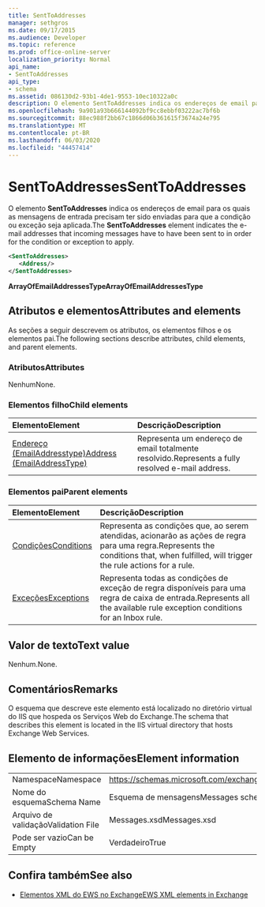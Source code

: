 ```yaml
---
title: SentToAddresses
manager: sethgros
ms.date: 09/17/2015
ms.audience: Developer
ms.topic: reference
ms.prod: office-online-server
localization_priority: Normal
api_name:
- SentToAddresses
api_type:
- schema
ms.assetid: 086130d2-93b1-4de1-9553-10ec10322a0c
description: O elemento SentToAddresses indica os endereços de email para os quais as mensagens de entrada precisam ter sido enviadas para que a condição ou exceção seja aplicada.
ms.openlocfilehash: 9a901a93b666144092bf9cc8ebbf03222ac7bf6b
ms.sourcegitcommit: 88ec988f2bb67c1866d06b361615f3674a24e795
ms.translationtype: MT
ms.contentlocale: pt-BR
ms.lasthandoff: 06/03/2020
ms.locfileid: "44457414"
---
```

# <a name="senttoaddresses"></a><span data-ttu-id="af4d4-103">SentToAddresses</span><span class="sxs-lookup"><span data-stu-id="af4d4-103">SentToAddresses</span></span>

<span data-ttu-id="af4d4-104">O elemento **SentToAddresses** indica os endereços de email para os quais as mensagens de entrada precisam ter sido enviadas para que a condição ou exceção seja aplicada.</span><span class="sxs-lookup"><span data-stu-id="af4d4-104">The **SentToAddresses** element indicates the e-mail addresses that incoming messages have to have been sent to in order for the condition or exception to apply.</span></span> 
  
```XML
<SentToAddresses>
   <Address/>
</SentToAddresses>
```

 <span data-ttu-id="af4d4-105">**ArrayOfEmailAddressesType**</span><span class="sxs-lookup"><span data-stu-id="af4d4-105">**ArrayOfEmailAddressesType**</span></span>
## <a name="attributes-and-elements"></a><span data-ttu-id="af4d4-106">Atributos e elementos</span><span class="sxs-lookup"><span data-stu-id="af4d4-106">Attributes and elements</span></span>

<span data-ttu-id="af4d4-107">As seções a seguir descrevem os atributos, os elementos filhos e os elementos pai.</span><span class="sxs-lookup"><span data-stu-id="af4d4-107">The following sections describe attributes, child elements, and parent elements.</span></span>
  
### <a name="attributes"></a><span data-ttu-id="af4d4-108">Atributos</span><span class="sxs-lookup"><span data-stu-id="af4d4-108">Attributes</span></span>

<span data-ttu-id="af4d4-109">Nenhum</span><span class="sxs-lookup"><span data-stu-id="af4d4-109">None.</span></span>
  
### <a name="child-elements"></a><span data-ttu-id="af4d4-110">Elementos filho</span><span class="sxs-lookup"><span data-stu-id="af4d4-110">Child elements</span></span>

|<span data-ttu-id="af4d4-111">**Elemento**</span><span class="sxs-lookup"><span data-stu-id="af4d4-111">**Element**</span></span>|<span data-ttu-id="af4d4-112">**Descrição**</span><span class="sxs-lookup"><span data-stu-id="af4d4-112">**Description**</span></span>|
|:-----|:-----|
|[<span data-ttu-id="af4d4-113">Endereço (EmailAddresstype)</span><span class="sxs-lookup"><span data-stu-id="af4d4-113">Address (EmailAddressType)</span></span>](address-emailaddresstype.md) <br/> |<span data-ttu-id="af4d4-114">Representa um endereço de email totalmente resolvido.</span><span class="sxs-lookup"><span data-stu-id="af4d4-114">Represents a fully resolved e-mail address.</span></span>  <br/> |
   
### <a name="parent-elements"></a><span data-ttu-id="af4d4-115">Elementos pai</span><span class="sxs-lookup"><span data-stu-id="af4d4-115">Parent elements</span></span>

|<span data-ttu-id="af4d4-116">**Elemento**</span><span class="sxs-lookup"><span data-stu-id="af4d4-116">**Element**</span></span>|<span data-ttu-id="af4d4-117">**Descrição**</span><span class="sxs-lookup"><span data-stu-id="af4d4-117">**Description**</span></span>|
|:-----|:-----|
|[<span data-ttu-id="af4d4-118">Condições</span><span class="sxs-lookup"><span data-stu-id="af4d4-118">Conditions</span></span>](conditions.md) <br/> |<span data-ttu-id="af4d4-119">Representa as condições que, ao serem atendidas, acionarão as ações de regra para uma regra.</span><span class="sxs-lookup"><span data-stu-id="af4d4-119">Represents the conditions that, when fulfilled, will trigger the rule actions for a rule.</span></span>  <br/> |
|[<span data-ttu-id="af4d4-120">Exceções</span><span class="sxs-lookup"><span data-stu-id="af4d4-120">Exceptions</span></span>](exceptions.md) <br/> |<span data-ttu-id="af4d4-121">Representa todas as condições de exceção de regra disponíveis para uma regra de caixa de entrada.</span><span class="sxs-lookup"><span data-stu-id="af4d4-121">Represents all the available rule exception conditions for an Inbox rule.</span></span>  <br/> |
   
## <a name="text-value"></a><span data-ttu-id="af4d4-122">Valor de texto</span><span class="sxs-lookup"><span data-stu-id="af4d4-122">Text value</span></span>

<span data-ttu-id="af4d4-123">Nenhum.</span><span class="sxs-lookup"><span data-stu-id="af4d4-123">None.</span></span>
  
## <a name="remarks"></a><span data-ttu-id="af4d4-124">Comentários</span><span class="sxs-lookup"><span data-stu-id="af4d4-124">Remarks</span></span>

<span data-ttu-id="af4d4-125">O esquema que descreve este elemento está localizado no diretório virtual do IIS que hospeda os Serviços Web do Exchange.</span><span class="sxs-lookup"><span data-stu-id="af4d4-125">The schema that describes this element is located in the IIS virtual directory that hosts Exchange Web Services.</span></span>
  
## <a name="element-information"></a><span data-ttu-id="af4d4-126">Elemento de informações</span><span class="sxs-lookup"><span data-stu-id="af4d4-126">Element information</span></span>

|||
|:-----|:-----|
|<span data-ttu-id="af4d4-127">Namespace</span><span class="sxs-lookup"><span data-stu-id="af4d4-127">Namespace</span></span>  <br/> |https://schemas.microsoft.com/exchange/services/2006/messages  <br/> |
|<span data-ttu-id="af4d4-128">Nome do esquema</span><span class="sxs-lookup"><span data-stu-id="af4d4-128">Schema Name</span></span>  <br/> |<span data-ttu-id="af4d4-129">Esquema de mensagens</span><span class="sxs-lookup"><span data-stu-id="af4d4-129">Messages schema</span></span>  <br/> |
|<span data-ttu-id="af4d4-130">Arquivo de validação</span><span class="sxs-lookup"><span data-stu-id="af4d4-130">Validation File</span></span>  <br/> |<span data-ttu-id="af4d4-131">Messages.xsd</span><span class="sxs-lookup"><span data-stu-id="af4d4-131">Messages.xsd</span></span>  <br/> |
|<span data-ttu-id="af4d4-132">Pode ser vazio</span><span class="sxs-lookup"><span data-stu-id="af4d4-132">Can be Empty</span></span>  <br/> |<span data-ttu-id="af4d4-133">Verdadeiro</span><span class="sxs-lookup"><span data-stu-id="af4d4-133">True</span></span>  <br/> |
   
## <a name="see-also"></a><span data-ttu-id="af4d4-134">Confira também</span><span class="sxs-lookup"><span data-stu-id="af4d4-134">See also</span></span>



- [<span data-ttu-id="af4d4-135">Elementos XML do EWS no Exchange</span><span class="sxs-lookup"><span data-stu-id="af4d4-135">EWS XML elements in Exchange</span></span>](ews-xml-elements-in-exchange.md)

